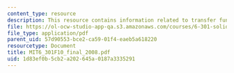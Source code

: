 ```yaml
---
content_type: resource
description: This resource contains information related to transfer functions.
file: https://ol-ocw-studio-app-qa.s3.amazonaws.com/courses/6-301-solid-state-circuits-fall-2010/1d83ef0b5cb2a202645a0187a3335291_MIT6_301F10_final_2008.pdf
file_type: application/pdf
parent_uid: 57d90553-bce2-ca59-01f4-eaeb5a618220
resourcetype: Document
title: MIT6_301F10_final_2008.pdf
uid: 1d83ef0b-5cb2-a202-645a-0187a3335291
---
```

